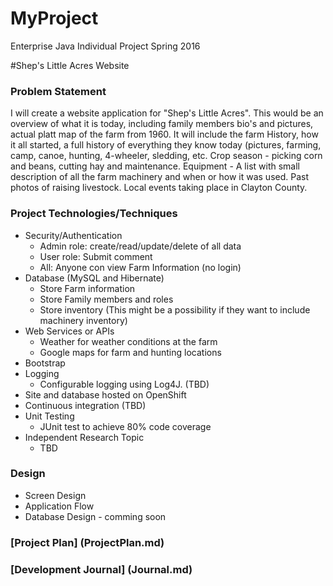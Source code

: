 # MyProject

Enterprise Java Individual Project Spring 2016
  
#Shep's Little Acres Website

### Problem Statement

I will create a website application for "Shep's Little Acres". This would be an overview
of what it is today, including family members bio's and pictures, actual platt map of the 
farm from 1960. It will include the farm History, how it all started, a full history of everything 
they know today (pictures, farming, camp, canoe, hunting, 4-wheeler, sledding, etc.
Crop season - picking corn and beans, cutting hay and maintenance.
Equipment - A list with small description of all the farm machinery and when or how it was used.
Past photos of raising livestock.
Local events taking place in Clayton County.

### Project Technologies/Techniques

* Security/Authentication
	* Admin role: create/read/update/delete of all data
	* User role: Submit comment
	* All: Anyone con view Farm Information (no login)
* Database (MySQL and Hibernate)
	* Store Farm information
	* Store Family members and roles
	* Store inventory (This might be a possibility if they want to include machinery inventory)
* Web Services or APIs
	* Weather for weather conditions at the farm
	* Google maps for farm and hunting locations
* Bootstrap
* Logging 
 	* Configurable logging using Log4J. (TBD)
* Site and database hosted on OpenShift
* Continuous integration (TBD)
* Unit Testing 
	* JUnit test to achieve 80% code coverage
* Independent Research Topic
	* TBD
	
### Design

* Screen Design
* Application Flow
* Database Design - comming soon
	
### [Project Plan] (ProjectPlan.md)

### [Development Journal] (Journal.md)


